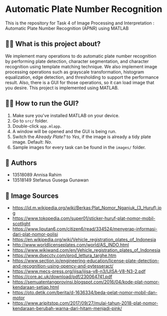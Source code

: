 # Automatic Plate Number Recognition
This is the repository for Task 4 of Image Processing and Interpretation : Automatic Plate Number Recognition (APNR) using MATLAB

## 💁‍♂️ What is this project about?
We implement many operations to do automatic plate number recognition by performing plate detection, character segmentation, and character recognition using template matching technique. We also implement image processing operations such as grayscale transformation, histogram equalization, edge detection, and thresholding to support the performance result. Also, there is a GUI for those operations, so it can load image that you desire. This project is implemented using MATLAB.

## 🏃‍♂️ How to run the GUI?
1. Make sure you've installed MATLAB on your device.
2. Go to ```src/``` folder.
3. Double-click ```app.mlapp```.
4. A window will be opened and the GUI is being run.
5. Switch the *Already Plate?* to *Yes*, if the image is already a tidy plate image. Default: *No*.
6. Sample images for every task can be found in the ```images/``` folder.

## 🌱 Authors
- 13518089 Annisa Rahim
- 13518149 Stefanus Gusega Gunawan

## 📸 Image Sources
- https://id.m.wikipedia.org/wiki/Berkas:Plat_Nomor_Nganjuk_(3_Huruf).jpg
- https://www.tokopedia.com/super01/sticker-huruf-plat-nomor-mobil-scotlight
- https://www.liputan6.com/citizen6/read/334524/menyerap-informasi-dari-plat-nomor-polisi
- https://en.wikipedia.org/wiki/Vehicle_registration_plates_of_Indonesia
- http://www.worldlicenseplates.com/world/AS_INDO.html
- https://www.wikiwand.com/en/Vehicle_registration_plates_of_Indonesia
- https://www.dsecctv.com/prod_lettura_targhe.htm
- https://www.section.io/engineering-education/license-plate-detection-and-recognition-using-opencv-and-pytesseract/
- https://www.mecs-press.org/ijisa/ijisa-v8-n3/IJISA-V8-N3-2.pdf
- https://core.ac.uk/download/pdf/230064741.pdf
- https://semuatentangprovinsi.blogspot.com/2016/04/kode-plat-nomor-kendaraan-setiap.html
- https://oto.detik.com/berita/d-1636334/beda-pelat-nomor-mobil-dan-motor
- https://www.aripitstop.com/2017/09/27/mulai-tahun-2018-plat-nomor-kendaraan-berubah-warna-dari-hitam-menjadi-pink/
